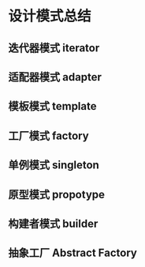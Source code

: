 # 设计模式总结

## 迭代器模式 iterator

## 适配器模式 adapter

## 模板模式 template

## 工厂模式 factory

## 单例模式 singleton

## 原型模式 propotype

## 构建者模式 builder

## 抽象工厂 Abstract Factory 
